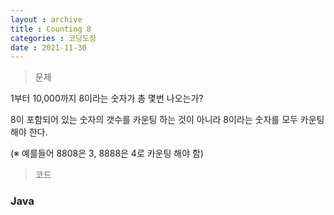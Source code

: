 ```yaml
---
layout : archive
title : Counting 8
categories : 코딩도장
date : 2021-11-30
---
```

> 문제 <br>

1부터 10,000까지 8이라는 숫자가 총 몇번 나오는가?

8이 포함되어 있는 숫자의 갯수를 카운팅 하는 것이 아니라 8이라는 숫자를 모두 카운팅 해야 한다.

(※ 예를들어 8808은 3, 8888은 4로 카운팅 해야 함)

> 코드
### Java

<script src="https://gist.github.com/kwontaehoon/665d0a27edd33d4a87bcd14a966bb5c1.js"></script>
